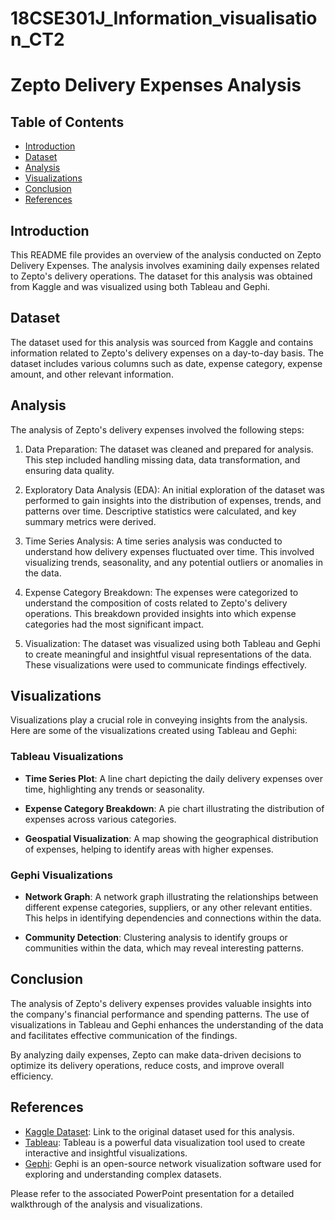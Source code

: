 # 18CSE301J_Information_visualisation_CT2
# Zepto Delivery Expenses Analysis

## Table of Contents

- [Introduction](#introduction)
- [Dataset](#dataset)
- [Analysis](#analysis)
- [Visualizations](#visualizations)
- [Conclusion](#conclusion)
- [References](#references)

## Introduction

This README file provides an overview of the analysis conducted on Zepto Delivery Expenses. The analysis involves examining daily expenses related to Zepto's delivery operations. The dataset for this analysis was obtained from Kaggle and was visualized using both Tableau and Gephi.

## Dataset

The dataset used for this analysis was sourced from Kaggle and contains information related to Zepto's delivery expenses on a day-to-day basis. The dataset includes various columns such as date, expense category, expense amount, and other relevant information.

## Analysis

The analysis of Zepto's delivery expenses involved the following steps:

1. Data Preparation: The dataset was cleaned and prepared for analysis. This step included handling missing data, data transformation, and ensuring data quality.

2. Exploratory Data Analysis (EDA): An initial exploration of the dataset was performed to gain insights into the distribution of expenses, trends, and patterns over time. Descriptive statistics were calculated, and key summary metrics were derived.

3. Time Series Analysis: A time series analysis was conducted to understand how delivery expenses fluctuated over time. This involved visualizing trends, seasonality, and any potential outliers or anomalies in the data.

4. Expense Category Breakdown: The expenses were categorized to understand the composition of costs related to Zepto's delivery operations. This breakdown provided insights into which expense categories had the most significant impact.

5. Visualization: The dataset was visualized using both Tableau and Gephi to create meaningful and insightful visual representations of the data. These visualizations were used to communicate findings effectively.

## Visualizations

Visualizations play a crucial role in conveying insights from the analysis. Here are some of the visualizations created using Tableau and Gephi:

### Tableau Visualizations

- **Time Series Plot**: A line chart depicting the daily delivery expenses over time, highlighting any trends or seasonality.

- **Expense Category Breakdown**: A pie chart illustrating the distribution of expenses across various categories.

- **Geospatial Visualization**: A map showing the geographical distribution of expenses, helping to identify areas with higher expenses.

### Gephi Visualizations

- **Network Graph**: A network graph illustrating the relationships between different expense categories, suppliers, or any other relevant entities. This helps in identifying dependencies and connections within the data.

- **Community Detection**: Clustering analysis to identify groups or communities within the data, which may reveal interesting patterns.

## Conclusion

The analysis of Zepto's delivery expenses provides valuable insights into the company's financial performance and spending patterns. The use of visualizations in Tableau and Gephi enhances the understanding of the data and facilitates effective communication of the findings.

By analyzing daily expenses, Zepto can make data-driven decisions to optimize its delivery operations, reduce costs, and improve overall efficiency.

## References

- [Kaggle Dataset](https://www.kaggle.com/datasets/devshahoff/zepto-dataset): Link to the original dataset used for this analysis.
- [Tableau](https://www.tableau.com/): Tableau is a powerful data visualization tool used to create interactive and insightful visualizations.
- [Gephi](https://gephi.org/): Gephi is an open-source network visualization software used for exploring and understanding complex datasets.

Please refer to the associated PowerPoint presentation for a detailed walkthrough of the analysis and visualizations.
